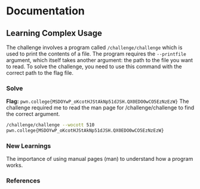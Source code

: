 # Documentation

## Learning Complex Usage
The challenge involves a program called `/challenge/challenge` which is used to print the contents of a file. The program requires the `--printfile` argument, which itself takes another argument: the path to the file you want to read. To solve the challenge, you need to use this command with the correct path to the flag file.

### Solve
**Flag:** `pwn.college{MSDOYwP_oKcotHJStAkNp51dJSH.QX0EDO0wCO5EzNzEzW}`
The challenge required me to read the man page for /challenge/challenge to find the correct argument.

```bash
/challenge/challenge --wocott 510
pwn.college{MSDOYwP_oKcotHJStAkNp51dJSH.QX0EDO0wCO5EzNzEzW}
```

### New Learnings
The importance of using manual pages (man) to understand how a program works.
### References 

